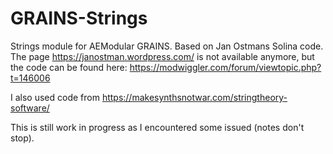 # GRAINS-Strings
Strings module for AEModular GRAINS. Based on Jan Ostmans Solina code. The page https://janostman.wordpress.com/ is not available anymore, but the code can be found here: https://modwiggler.com/forum/viewtopic.php?t=146006

I also used code from https://makesynthsnotwar.com/stringtheory-software/

This is still work in progress as I encountered some issued (notes don't stop).
